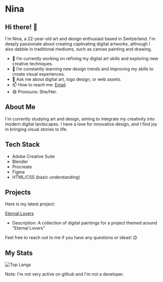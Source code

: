 # Nina

## Hi there! 👋

I'm Nina, a 22-year-old art and design enthusiast based in Switzerland. I'm deeply passionate about creating captivating digital artworks, although I also dabble in traditional mediums, such as canvas painting and drawing.

- 🔭 I’m currently working on refining my digital art skills and exploring new creative techniques.
- 🌱 I’m constantly learning new design trends and improving my skills to create visual experiences.
- 💬 Ask me about digital art, logo design, or web assets.
- 📫 How to reach me: [Email](Nina.Kaufmann@outlook.com).
- 😄 Pronouns: She/Her.

## About Me

I'm currently studying art and design, aiming to integrate my creativity into modern digital landscapes. I have a love for innovative design, and I find joy in bringing visual stories to life.

## Tech Stack

- Adobe Creative Suite
- Blender
- Procreate
- Figma
- HTML/CSS (basic understanding)

## Projects

Here is my latest project:

[Eternal Lovers](https://nina-kaufmann.github.io/Eternal-Lovers.github.io/index.html)
   - Description: A collection of digital paintings for a project themed around "Eternal Lovers"

Feel free to reach out to me if you have any questions or ideas! 😊
## My Stats
![Top Langs](https://github-readme-stats.vercel.app/api/top-langs/?username=Nina-Kaufmann&theme=tokyonight)

Note: I'm not very active on github and I'm not a developer.


